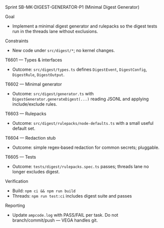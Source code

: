 Sprint SB-MK-DIGEST-GENERATOR-P1 (Minimal Digest Generator)

Goal
- Implement a minimal digest generator and rulepacks so the digest tests run in the threads lane without exclusions.

Constraints
- New code under `src/digest/*`; no kernel changes.

T6601 — Types & interfaces
- Outcome: `src/digest/types.ts` defines `DigestEvent`, `DigestConfig`, `DigestRule`, `DigestOutput`.

T6602 — Minimal generator
- Outcome: `src/digest/generator.ts` with `DigestGenerator.generateDigest(...)` reading JSONL and applying include/exclude rules.

T6603 — Rulepacks
- Outcome: `src/digest/rulepacks/node-defaults.ts` with a small useful default set.

T6604 — Redaction stub
- Outcome: simple regex‑based redaction for common secrets; pluggable.

T6605 — Tests
- Outcome: `tests/digest/rulepacks.spec.ts` passes; threads lane no longer excludes digest.

Verification
- Build: `npm ci && npm run build`
- Threads: `npm run test:ci` includes digest suite and passes

Reporting
- Update `ampcode.log` with PASS/FAIL per task. Do not branch/commit/push — VEGA handles git.
